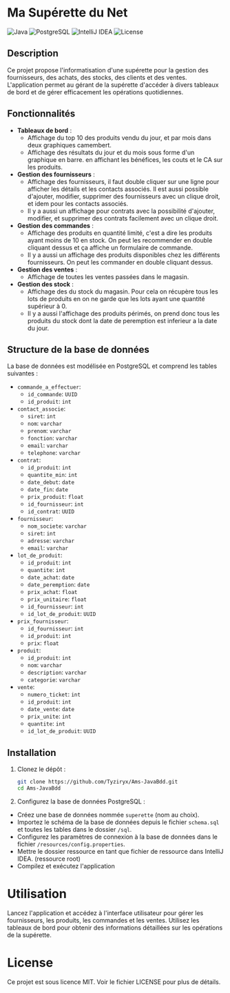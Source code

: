 # Ma Supérette du Net

![Java](https://img.shields.io/badge/Java-8-blue)
![PostgreSQL](https://img.shields.io/badge/PostgreSQL-14.5-blue)
![IntelliJ IDEA](https://img.shields.io/badge/IDE-IntelliJ%20IDEA-orange)
![License](https://img.shields.io/badge/License-MIT-green)

## Description

Ce projet propose l'informatisation d'une supérette pour la gestion des fournisseurs, des achats, des stocks, des clients et des ventes. L'application permet au gérant de la supérette d'accéder à divers tableaux de bord et de gérer efficacement les opérations quotidiennes.

## Fonctionnalités

- **Tableaux de bord** :
    - Affichage du top 10 des produits vendu du jour, et par mois dans deux graphiques camembert.
    - Affichage des résultats du jour et du mois sous forme d'un graphique en barre. en affichant les bénéfices, les couts et le CA sur les produits.
- **Gestion des fournisseurs** : 
    - Affichage des fournisseurs, il faut double cliquer sur une ligne pour afficher les détails et les contacts associés. Il est aussi possible d'ajouter, modifier, supprimer des fournisseurs avec un clique droit, et idem pour les contacts associés.
    - Il y a aussi un affichage pour contrats avec la possibilité d'ajouter, modifier, et supprimer des contrats facilement avec un clique droit.
- **Gestion des commandes** : 
    - Affichage des produits en quantité limité, c'est a dire les produits ayant moins de 10 en stock. On peut les recommender en double cliquant dessus et ça affiche un formulaire de commande. 
    - Il y a aussi un affichage des produits disponibles chez les différents fournisseurs. On peut les commander en double cliquant dessus.
- **Gestion des ventes** : 
    - Affichage de toutes les ventes passées dans le magasin.
- **Gestion des stock** : 
    - Affichage des du stock du magasin. Pour cela on récupère tous les lots de produits en on ne garde que les lots ayant une quantité supérieur à 0. 
    - Il y a aussi l'affichage des produits périmés, on prend donc tous les produits du stock dont la date de peremption est inferieur a la date du jour.

## Structure de la base de données

La base de données est modélisée en PostgreSQL et comprend les tables suivantes :
- `commande_a_effectuer`:
  - `id_commande`: `UUID`
  - `id_produit`: `int`
- `contact_associe`:
  - `siret`: `int`
  - `nom`: `varchar`
  - `prenom`: `varchar`
  - `fonction`: `varchar`
  - `email`: `varchar`
  - `telephone`: `varchar`
- `contrat`:
  - `id_produit`: `int`
  - `quantite_min`: `int`
  - `date_debut`: `date`
  - `date_fin`: `date`
  - `prix_produit`: `float`
  - `id_fournisseur`: `int`
  - `id_contrat`: `UUID`
- `fournisseur`:
  - `nom_societe`: `varchar`
  - `siret`: `int`
  - `adresse`: `varchar`
  - `email`: `varchar`
- `lot_de_produit`:
  - `id_produit`: `int`
  - `quantite`: `int`
  - `date_achat`: `date`
  - `date_peremption`: `date`
  - `prix_achat`: `float`
  - `prix_unitaire`: `float`
  - `id_fournisseur`: `int`
  - `id_lot_de_produit`: `UUID`
- `prix_fournisseur`:
  - `id_fournisseur`: `int`
  - `id_produit`: `int`
  - `prix`: `float`
- `produit`:
  - `id_produit`: `int`
  - `nom`: `varchar`
  - `description`: `varchar`
  - `categorie`: `varchar`
- `vente`:
  - `numero_ticket`: `int`
  - `id_produit`: `int`
  - `date_vente`: `date`
  - `prix_unite`: `int`
  - `quantite`: `int`
  - `id_lot_de_produit`: `UUID`

## Installation

1. Clonez le dépôt :
   ```bash
   git clone https://github.com/Tyziryx/Ams-JavaBdd.git
   cd Ams-JavaBdd
   ```
2. Configurez la base de données PostgreSQL :  

- Créez une base de données nommée `superette` (nom au choix).
- Importez le schéma de la base de données depuis le fichier `schema.sql` et toutes les tables dans le dossier `/sql`.
- Configurez les paramètres de connexion à la base de données dans le fichier `/resources/config.properties`.  
- Mettre le dossier ressource en tant que fichier de ressource dans IntelliJ IDEA. (ressource root)
- Compilez et exécutez l'application

# Utilisation
Lancez l'application et accédez à l'interface utilisateur pour gérer les fournisseurs, les produits, les commandes et les ventes. Utilisez les tableaux de bord pour obtenir des informations détaillées sur les opérations de la supérette.

# License
Ce projet est sous licence MIT. Voir le fichier LICENSE pour plus de détails.